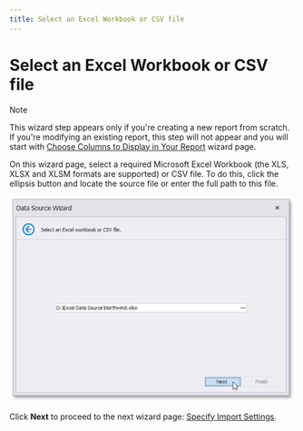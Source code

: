 ```yaml
---
title: Select an Excel Workbook or CSV file
---
```

# Select an Excel Workbook or CSV file
> [!NOTE]
> This wizard step appears only if you're creating a new report from scratch. If you're modifying an existing report, this step will not appear and you will start with [Choose Columns to Display in Your Report](../choose-columns-to-display-in-your-report.md) wizard page.

On this wizard page, select a required Microsoft Excel Workbook (the XLS, XLSX and XLSM formats are supported) or CSV file. To do this, click the ellipsis button and locate the source file or enter the full path to this file.

![eurd-win-selectexcelworkbook](../../../../../../../images/eurd-win-selectexcelworkbook.png)

Click **Next** to proceed to the next wizard page: [Specify Import Settings](specify-import-settings.md).